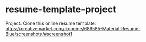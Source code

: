 # resume-template-project
Project: Clone this online resume template: https://creativemarket.com/ikonome/686585-Material-Resume-Blue/screenshots/#screenshot1
